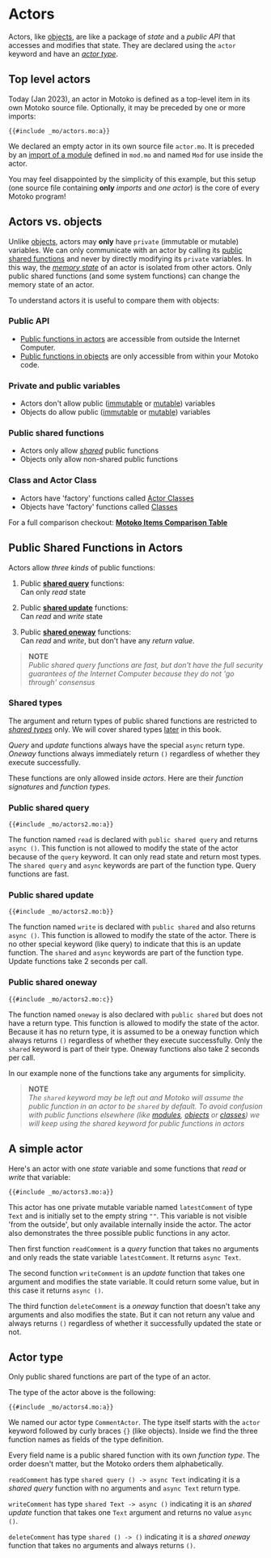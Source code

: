 # Actors

Actors, like [objects](/common-programming-concepts/objects-and-classes/objects.html), are like a package of _state_ and a _public API_ that accesses and modifies that state. They are declared using the `actor` keyword and have an [_actor type_](#actor-type).

## Top level actors

Today (Jan 2023), an actor in Motoko is defined as a top-level item in its own Motoko source file. Optionally, it may be preceded by one or more imports:

```motoko
{{#include _mo/actors.mo:a}}
```

We declared an empty actor in its own source file `actor.mo`. It is preceded by an [import of a module](/common-programming-concepts/modules.html) defined in `mod.mo` and named `Mod` for use inside the actor.

You may feel disappointed by the simplicity of this example, but this setup (one source file containing **only** _imports_ and _one actor_) is the core of every Motoko program!

## Actors vs. objects

Unlike [objects](/common-programming-concepts/objects-and-classes/objects.html), actors may **only** have `private` (immutable or mutable) variables. We can only communicate with an actor by calling its [public shared functions](#public-shared-functions-in-actors) and never by directly modifying its `private` variables. In this way, the [_memory state_](/internet-computer-programming-concepts/basic-memory-persistence.html) of an actor is isolated from other actors. Only public shared functions (and some system functions) can change the memory state of an actor.

To understand actors it is useful to compare them with objects:

### Public API

- [Public functions in actors](#public-shared-functions-in-actors) are accessible from outside the Internet Computer.
- [Public functions in objects](/common-programming-concepts/objects-and-classes/objects.html#public-functions-in-objects) are only accessible from within your Motoko code.

### Private and public variables

- Actors don't allow public ([immutable](/common-programming-concepts/variables.html) or [mutable](/common-programming-concepts/mutability.html)) variables
- Objects do allow public ([immutable](/common-programming-concepts/variables.html) or [mutable](/common-programming-concepts/mutability.html)) variables

### Public shared functions

- Actors only allow _[shared](#public-shared-functions-in-actors)_ public functions
- Objects only allow non-shared public functions

### Class and Actor Class

- Actors have 'factory' functions called [Actor Classes](/advanced-concepts/scalability/actor-classes.html)
- Objects have 'factory' functions called [Classes](/common-programming-concepts/objects-and-classes/classes.html)

For a full comparison checkout: [**Motoko Items Comparison Table**](https://docs.google.com/spreadsheets/d/1IqgPi9I9EmoknJBzzxea_7dN9WRwtFle7Y99UURXC7Y/edit?usp=sharing)

## Public Shared Functions in Actors

Actors allow _three kinds_ of public functions:

1. Public [**shared query**](#public-shared-query) functions:  
   Can only _read_ state

1. Public [**shared update**](#public-shared-update) functions:  
   Can _read_ and _write_ state

1. Public [**shared oneway**](#public-shared-oneway) functions:  
   Can _read_ and _write_, but don't have any _return value_.

> **NOTE**  
> _Public shared query functions are fast, but don't have the full security guarantees of the Internet Computer because they do not 'go through' consensus_

### Shared types

The argument and return types of public shared functions are restricted to _[shared types](/internet-computer-programming-concepts/async-data/shared-types.html)_ only. We will cover shared types [later](/internet-computer-programming-concepts/async-data/shared-types.html) in this book.

_Query_ and _update_ functions always have the special `async` return type.  
_Oneway_ functions always immediately return `()` regardless of whether they execute successfully.

These functions are only allowed inside _actors_. Here are their _function signatures_ and _function types_.

### Public shared query

```motoko
{{#include _mo/actors2.mo:a}}
```

The function named `read` is declared with `public shared query` and returns `async ()`. This function is not allowed to modify the state of the actor because of the `query` keyword. It can only read state and return most types. The `shared query` and `async` keywords are part of the function type. Query functions are fast.

### Public shared update

```motoko
{{#include _mo/actors2.mo:b}}
```

The function named `write` is declared with `public shared` and also returns `async ()`. This function is allowed to modify the state of the actor. There is no other special keyword (like query) to indicate that this is an update function. The `shared` and `async` keywords are part of the function type. Update functions take 2 seconds per call.

### Public shared oneway

```motoko
{{#include _mo/actors2.mo:c}}
```

The function named `oneway` is also declared with `public shared` but does not have a return type. This function is allowed to modify the state of the actor. Because it has no return type, it is assumed to be a oneway function which always returns `()` regardless of whether they execute successfully. Only the `shared` keyword is part of their type. Oneway functions also take 2 seconds per call.

In our example none of the functions take any arguments for simplicity.

> **NOTE**  
> _The `shared` keyword may be left out and Motoko will assume the public function in an actor to be `shared` by default. To avoid confusion with public functions elsewhere (like [modules](/common-programming-concepts/modules.html), [objects](/common-programming-concepts/objects-and-classes/objects.html) or [classes](/common-programming-concepts/objects-and-classes/classes.html)) we will keep using the shared keyword for public functions in actors_

## A simple actor

Here's an actor with one _state_ variable and some functions that _read_ or _write_ that variable:

```motoko
{{#include _mo/actors3.mo:a}}
```

This actor has one private mutable variable named `latestComment` of type `Text` and is initially set to the empty string `""`. This variable is not visible 'from the outside', but only available internally inside the actor. The actor also demonstrates the three possible public functions in any actor.

Then first function `readComment` is a _query_ function that takes no arguments and only reads the state variable `latestComment`. It returns `async Text`.

The second function `writeComment` is an _update_ function that takes one argument and modifies the state variable. It could return some value, but in this case it returns `async ()`.

The third function `deleteComment` is a _oneway_ function that doesn't take any arguments and also modifies the state. But it can not return any value and always returns `()` regardless of whether it successfully updated the state or not.

## Actor type

Only public shared functions are part of the type of an actor.

The type of the actor above is the following:

```motoko
{{#include _mo/actors4.mo:a}}
```

We named our actor type `CommentActor`. The type itself starts with the `actor` keyword followed by curly braces `{}` (like objects). Inside we find the three function names as fields of the type definition.

Every field name is a public shared function with its own _function type_. The order doesn't matter, but the Motoko orders them alphabetically.

`readComment` has type `shared query () -> async Text` indicating it is a _shared query_ function with no arguments and `async Text` return type.

`writeComment` has type `shared Text -> async ()` indicating it is an _shared update_ function that takes one `Text` argument and returns no value `async ()`.

`deleteComment` has type `shared () -> ()` indicating it is a _shared oneway_ function that takes no arguments and always returns `()`.
